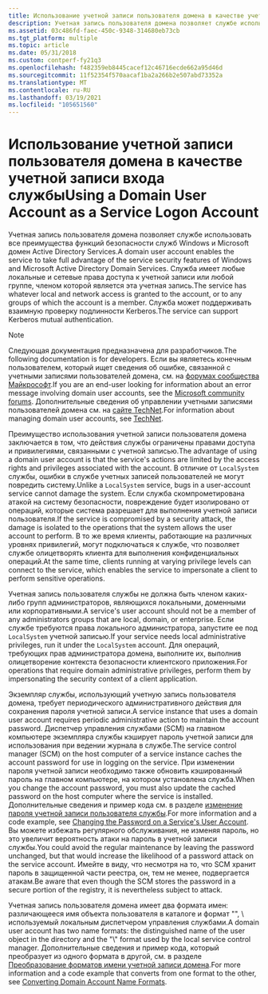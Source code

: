 ```yaml
---
title: Использование учетной записи пользователя домена в качестве учетной записи входа службы
description: Учетная запись пользователя домена позволяет службе использовать все преимущества функций безопасности служб Windows и Microsoft домен Active Directory Services.
ms.assetid: 03c486fd-faec-450c-9348-314680eb73cb
ms.tgt_platform: multiple
ms.topic: article
ms.date: 05/31/2018
ms.custom: contperf-fy21q3
ms.openlocfilehash: f482359eb8445cacef12c46716ecde662a95d46d
ms.sourcegitcommit: 11f52354f570aacaf1ba2a266b2e507abd73352a
ms.translationtype: MT
ms.contentlocale: ru-RU
ms.lasthandoff: 03/19/2021
ms.locfileid: "105651560"
---
```

# <a name="using-a-domain-user-account-as-a-service-logon-account"></a><span data-ttu-id="aeadf-103">Использование учетной записи пользователя домена в качестве учетной записи входа службы</span><span class="sxs-lookup"><span data-stu-id="aeadf-103">Using a Domain User Account as a Service Logon Account</span></span>

<span data-ttu-id="aeadf-104">Учетная запись пользователя домена позволяет службе использовать все преимущества функций безопасности служб Windows и Microsoft домен Active Directory Services.</span><span class="sxs-lookup"><span data-stu-id="aeadf-104">A domain user account enables the service to take full advantage of the service security features of Windows and Microsoft Active Directory Domain Services.</span></span> <span data-ttu-id="aeadf-105">Служба имеет любые локальные и сетевые права доступа к учетной записи или любой группе, членом которой является эта учетная запись.</span><span class="sxs-lookup"><span data-stu-id="aeadf-105">The service has whatever local and network access is granted to the account, or to any groups of which the account is a member.</span></span> <span data-ttu-id="aeadf-106">Служба может поддерживать взаимную проверку подлинности Kerberos.</span><span class="sxs-lookup"><span data-stu-id="aeadf-106">The service can support Kerberos mutual authentication.</span></span>

> [!Note]  
> <span data-ttu-id="aeadf-107">Следующая документация предназначена для разработчиков.</span><span class="sxs-lookup"><span data-stu-id="aeadf-107">The following documentation is for developers.</span></span> <span data-ttu-id="aeadf-108">Если вы являетесь конечным пользователем, который ищет сведения об ошибке, связанной с учетными записями пользователей домена, см. на [форумах сообщества Майкрософт](https://answers.microsoft.com).</span><span class="sxs-lookup"><span data-stu-id="aeadf-108">If you are an end-user looking for information about an error message involving domain user accounts, see the [Microsoft community forums](https://answers.microsoft.com).</span></span> <span data-ttu-id="aeadf-109">Дополнительные сведения об управлении учетными записями пользователей домена см. на [сайте TechNet](/previous-versions/windows/it-pro/windows-server-2008-R2-and-2008/cc754217(v=ws.11)).</span><span class="sxs-lookup"><span data-stu-id="aeadf-109">For information about managing domain user accounts, see [TechNet](/previous-versions/windows/it-pro/windows-server-2008-R2-and-2008/cc754217(v=ws.11)).</span></span>

<span data-ttu-id="aeadf-110">Преимущество использования учетной записи пользователя домена заключается в том, что действия службы ограничены правами доступа и привилегиями, связанными с учетной записью.</span><span class="sxs-lookup"><span data-stu-id="aeadf-110">The advantage of using a domain user account is that the service's actions are limited by the access rights and privileges associated with the account.</span></span> <span data-ttu-id="aeadf-111">В отличие от `LocalSystem` службы, ошибки в службе учетных записей пользователей не могут повредить систему.</span><span class="sxs-lookup"><span data-stu-id="aeadf-111">Unlike a `LocalSystem` service, bugs in a user-account service cannot damage the system.</span></span> <span data-ttu-id="aeadf-112">Если служба скомпрометирована атакой на систему безопасности, повреждение будет изолировано от операций, которые система разрешает для выполнения учетной записи пользователя.</span><span class="sxs-lookup"><span data-stu-id="aeadf-112">If the service is compromised by a security attack, the damage is isolated to the operations that the system allows the user account to perform.</span></span> <span data-ttu-id="aeadf-113">В то же время клиенты, работающие на различных уровнях привилегий, могут подключаться к службе, что позволяет службе олицетворять клиента для выполнения конфиденциальных операций.</span><span class="sxs-lookup"><span data-stu-id="aeadf-113">At the same time, clients running at varying privilege levels can connect to the service, which enables the service to impersonate a client to perform sensitive operations.</span></span>

<span data-ttu-id="aeadf-114">Учетная запись пользователя службы не должна быть членом каких-либо групп администраторов, являющихся локальными, доменными или корпоративными.</span><span class="sxs-lookup"><span data-stu-id="aeadf-114">A service's user account should not be a member of any administrators groups that are local, domain, or enterprise.</span></span> <span data-ttu-id="aeadf-115">Если службе требуются права локального администратора, запустите ее под `LocalSystem` учетной записью.</span><span class="sxs-lookup"><span data-stu-id="aeadf-115">If your service needs local administrative privileges, run it under the `LocalSystem` account.</span></span> <span data-ttu-id="aeadf-116">Для операций, требующих прав администратора домена, выполните их, выполнив олицетворение контекста безопасности клиентского приложения.</span><span class="sxs-lookup"><span data-stu-id="aeadf-116">For operations that require domain administrative privileges, perform them by impersonating the security context of a client application.</span></span>

<span data-ttu-id="aeadf-117">Экземпляр службы, использующий учетную запись пользователя домена, требует периодического административного действия для сохранения пароля учетной записи.</span><span class="sxs-lookup"><span data-stu-id="aeadf-117">A service instance that uses a domain user account requires periodic administrative action to maintain the account password.</span></span> <span data-ttu-id="aeadf-118">Диспетчер управления службами (SCM) на главном компьютере экземпляра службы кэширует пароль учетной записи для использования при ведении журнала в службе.</span><span class="sxs-lookup"><span data-stu-id="aeadf-118">The service control manager (SCM) on the host computer of a service instance caches the account password for use in logging on the service.</span></span> <span data-ttu-id="aeadf-119">При изменении пароля учетной записи необходимо также обновить кэшированный пароль на главном компьютере, на котором установлена служба.</span><span class="sxs-lookup"><span data-stu-id="aeadf-119">When you change the account password, you must also update the cached password on the host computer where the service is installed.</span></span> <span data-ttu-id="aeadf-120">Дополнительные сведения и пример кода см. в разделе [изменение пароля учетной записи пользователя службы](changing-the-password-on-a-serviceampaposs-user-account.md).</span><span class="sxs-lookup"><span data-stu-id="aeadf-120">For more information and a code example, see [Changing the Password on a Service's User Account](changing-the-password-on-a-serviceampaposs-user-account.md).</span></span> <span data-ttu-id="aeadf-121">Вы можете избежать регулярного обслуживания, не изменяя пароль, но это увеличит вероятность атаки на пароль в учетной записи службы.</span><span class="sxs-lookup"><span data-stu-id="aeadf-121">You could avoid the regular maintenance by leaving the password unchanged, but that would increase the likelihood of a password attack on the service account.</span></span> <span data-ttu-id="aeadf-122">Имейте в виду, что несмотря на то, что SCM хранит пароль в защищенной части реестра, он, тем не менее, подвергается атакам.</span><span class="sxs-lookup"><span data-stu-id="aeadf-122">Be aware that even though the SCM stores the password in a secure portion of the registry, it is nevertheless subject to attack.</span></span>

<span data-ttu-id="aeadf-123">Учетная запись пользователя домена имеет два формата имен: различающееся имя объекта пользователя в каталоге и формат "", <domain> \\ <username> используемый локальным диспетчером управления службами.</span><span class="sxs-lookup"><span data-stu-id="aeadf-123">A domain user account has two name formats: the distinguished name of the user object in the directory and the "<domain>\\<username>" format used by the local service control manager.</span></span> <span data-ttu-id="aeadf-124">Дополнительные сведения и пример кода, который преобразует из одного формата в другой, см. в разделе [Преобразование форматов имени учетной записи домена](converting-domain-account-name-formats.md).</span><span class="sxs-lookup"><span data-stu-id="aeadf-124">For more information and a code example that converts from one format to the other, see [Converting Domain Account Name Formats](converting-domain-account-name-formats.md).</span></span>

 

 
